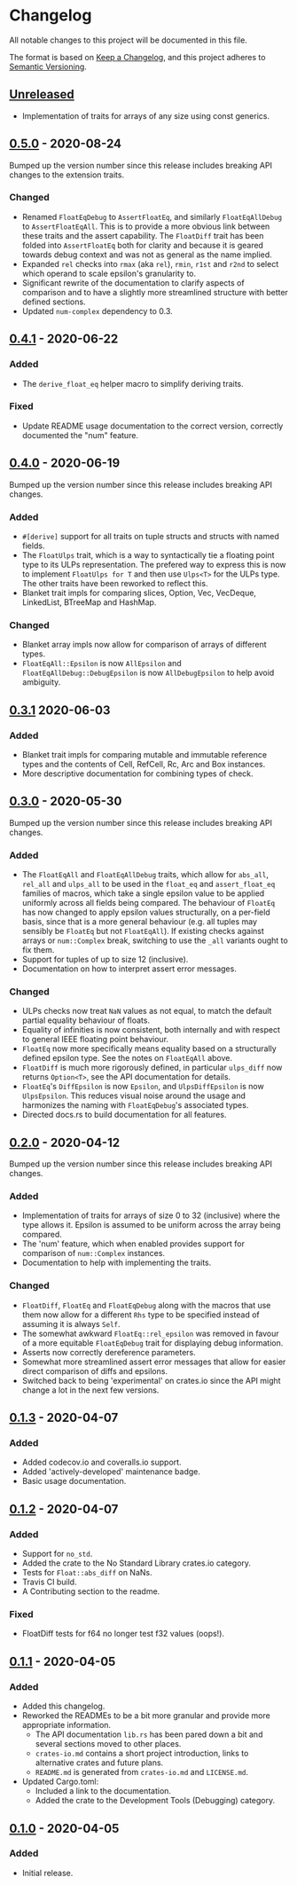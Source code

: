 # Changelog
All notable changes to this project will be documented in this file.

The format is based on [Keep a Changelog](https://keepachangelog.com/en/1.0.0/),
and this project adheres to [Semantic Versioning](https://semver.org/spec/v2.0.0.html).

## [Unreleased]

- Implementation of traits for arrays of any size using const generics.

## [0.5.0] - 2020-08-24
Bumped up the version number since this release includes breaking API changes
to the extension traits.

### Changed
- Renamed `FloatEqDebug` to `AssertFloatEq`, and similarly `FloatEqAllDebug` to 
  `AssertFloatEqAll`. This is to provide a more obvious link between these
  traits and the assert capability. The `FloatDiff` trait has been folded into
  `AssertFloatEq` both for clarity and because it is geared towards debug
  context and was not as general as the name implied.
- Expanded `rel` checks into `rmax` (aka `rel`), `rmin`, `r1st` and `r2nd` to
  select which operand to scale epsilon's granularity to.
- Significant rewrite of the documentation to clarify aspects of comparison and
  to have a slightly more streamlined structure with better defined sections.
- Updated `num-complex` dependency to 0.3.

## [0.4.1] - 2020-06-22

### Added
- The `derive_float_eq` helper macro to simplify deriving traits.

### Fixed
- Update README usage documentation to the correct version, correctly documented
  the "num" feature.

## [0.4.0] - 2020-06-19
Bumped up the version number since this release includes breaking API changes.

### Added
- `#[derive]` support for all traits on tuple structs and structs with named
  fields.
- The `FloatUlps` trait, which is a way to syntactically tie a floating point
  type to its ULPs representation. The prefered way to express this is now to
  implement `FloatUlps for T` and then use `Ulps<T>` for the ULPs type. The
  other traits have been reworked to reflect this.
- Blanket trait impls for comparing slices, Option, Vec, VecDeque, LinkedList,
  BTreeMap and HashMap.

### Changed
- Blanket array impls now allow for comparison of arrays of different types.
- `FloatEqAll::Epsilon` is now `AllEpsilon` and `FloatEqAllDebug::DebugEpsilon`
  is now `AllDebugEpsilon` to help avoid ambiguity.

## [0.3.1] 2020-06-03

### Added
- Blanket trait impls for comparing mutable and immutable reference types and
  the contents of Cell, RefCell, Rc, Arc and Box instances.
- More descriptive documentation for combining types of check.

## [0.3.0] - 2020-05-30
Bumped up the version number since this release includes breaking API changes.

### Added
- The `FloatEqAll` and `FloatEqAllDebug` traits, which allow for `abs_all`,
  `rel_all` and `ulps_all` to be used in the `float_eq` and `assert_float_eq`
  families of macros, which take a single epsilon value to be applied uniformly
  across all fields being compared. The behaviour of `FloatEq` has now changed
  to apply epsilon values structurally, on a per-field basis, since that is a
  more general behaviour (e.g. all tuples may sensibly be `FloatEq` but not
  `FloatEqAll`). If existing checks against arrays or `num::Complex` break, 
  switching to use the `_all` variants ought to fix them.
- Support for tuples of up to size 12 (inclusive).
- Documentation on how to interpret assert error messages.

### Changed
- ULPs checks now treat `NaN` values as not equal, to match the default partial
  equality behaviour of floats.
- Equality of infinities is now consistent, both internally and with respect to
  general IEEE floating point behaviour.
- `FloatEq` now more specifically means equality based on a structurally defined
  epsilon type. See the notes on `FloatEqAll` above.
- `FloatDiff` is much more rigorously defined, in particular `ulps_diff` now
  returns `Option<T>`, see the API documentation for details.
- `FloatEq`'s `DiffEpsilon` is now `Epsilon`, and `UlpsDiffEpsilon` is now
  `UlpsEpsilon`. This reduces visual noise around the usage and harmonizes the
  naming with `FloatEqDebug`'s associated types.
- Directed docs.rs to build documentation for all features.

## [0.2.0] - 2020-04-12
Bumped up the version number since this release includes breaking API changes.

### Added
- Implementation of traits for arrays of size 0 to 32 (inclusive) where the type
  allows it. Epsilon is assumed to be uniform across the array being compared.
- The 'num' feature, which when enabled provides support for comparison of
  `num::Complex` instances.
- Documentation to help with implementing the traits.

### Changed
- `FloatDiff`, `FloatEq` and `FloatEqDebug` along with the macros that use them 
  now allow for a different `Rhs` type to be specified instead of assuming it is
  always `Self`.
- The somewhat awkward `FloatEq::rel_epsilon` was removed in favour of a more 
  equitable `FloatEqDebug` trait for displaying debug information. 
- Asserts now correctly dereference parameters.
- Somewhat more streamlined assert error messages that allow for easier direct
  comparison of diffs and epsilons.
- Switched back to being 'experimental' on crates.io since the API might change
  a lot in the next few versions.

## [0.1.3] - 2020-04-07
### Added
- Added codecov.io and coveralls.io support.
- Added 'actively-developed' maintenance badge.
- Basic usage documentation.

## [0.1.2] - 2020-04-07
### Added
- Support for `no_std`.
- Added the crate to the No Standard Library crates.io category.
- Tests for `Float::abs_diff` on NaNs.
- Travis CI build.
- A Contributing section to the readme.

### Fixed
- FloatDiff tests for f64 no longer test f32 values (oops!).

## [0.1.1] - 2020-04-05
### Added
- Added this changelog.
- Reworked the READMEs to be a bit more granular and provide more appropriate 
  information.
    - The API documentation `lib.rs` has been pared down a bit and several 
      sections moved to other places.
    - `crates-io.md` contains a short project introduction, links to alternative
      crates and future plans.
    - `README.md` is generated from `crates-io.md` and `LICENSE.md`. 
- Updated Cargo.toml:
    - Included a link to the documentation.
    - Added the crate to the Development Tools (Debugging) category.

## [0.1.0] - 2020-04-05
### Added
- Initial release.

[Unreleased]: https://github.com/jtempest/float_eq-rs/compare/0.5.0...HEAD
[0.5.0]: https://github.com/jtempest/float_eq-rs/releases/tag/0.5.0
[0.4.1]: https://github.com/jtempest/float_eq-rs/releases/tag/0.4.1
[0.4.0]: https://github.com/jtempest/float_eq-rs/releases/tag/0.4.0
[0.3.1]: https://github.com/jtempest/float_eq-rs/releases/tag/0.3.1
[0.3.0]: https://github.com/jtempest/float_eq-rs/releases/tag/0.3.0
[0.2.0]: https://github.com/jtempest/float_eq-rs/releases/tag/0.2.0
[0.1.3]: https://github.com/jtempest/float_eq-rs/releases/tag/0.1.3
[0.1.2]: https://github.com/jtempest/float_eq-rs/releases/tag/0.1.2
[0.1.1]: https://github.com/jtempest/float_eq-rs/releases/tag/0.1.1
[0.1.0]: https://github.com/jtempest/float_eq-rs/releases/tag/0.1.0